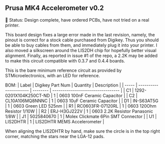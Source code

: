 ## Prusa MK4 Accelerometer v0.2

🛑 Status: Design complete, have ordered PCBs, have not tried on a real printer.

This board design fixes a large error made in the last revision, namely, the pinout is correct for a stock cable purchased from Digikey. Thus you should be able to buy cables from them, and immediately plug it into your printer. I also moved a silkscreen around the LIS2DH chip for hopefully better visual alignment. Finally, as reported in issue #1 of the repo, a 2.2K may be added to make this circuit compatible with 0.3.7 and 0.4.4 boards.

This is the bare minimum reference circuit as provided by STMicroelectronics, with an LED for reference.

BOM:
| Label | Digikey Part Num       | Quantity | Description                        |
| ----- | ---------------------- | -------- | ---------------------------------- |
| C1    | 1292-0201X104K250CT-ND | 1        | 0603 100nF Ceramic Capacitor       |
| C2    | CL10A106MQ8NNNC        | 1        | 0603 10uF Ceramic Capacitor        |
| D1    | IN-S63AT5G             | 1        | 0603 Green LED 525nm               |
| R1    | RC0603FR-07120RL       | 1        | 0603 120Ohm Resistor 1/10W         |
| R2    | ERJ-H3GJ222V           | 1        | 0603 2.2K Resistor Panasonic 1/8W  |
| J1    | 5025840670             | 1        | Molex Clickmate 6Pin SMT Connector |
| U1    | LIS2DHTR               | 1        | LIS2DHTR MEMS Accelerometer        |

When aligning the LIS2DHTR by hand, make sure the circle is in the top right corner, matching the stars near the LGA-12 pads.